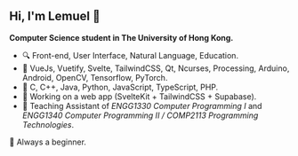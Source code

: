 ## Hi, I'm Lemuel 👋

**Computer Science student in The University of Hong Kong.**

- 🔍 Front-end, User Interface, Natural Language, Education.
- 🧰 VueJs, Vuetify, Svelte, TailwindCSS, Qt, Ncurses, Processing, Arduino, Android, OpenCV, Tensorflow, PyTorch.
- 🔨 C, C++, Java, Python, JavaScript, TypeScript, PHP.
- 🧪 Working on a web app (SvelteKit + TailwindCSS + Supabase).
- 💼 Teaching Assistant of *ENGG1330 Computer Programming I* and *ENGG1340 Computer Programming II / COMP2113 Programming Technologies*.

:beginner: Always a beginner.
